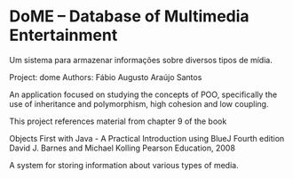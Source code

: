 # DoME – Database of Multimedia Entertainment
Um sistema para armazenar informações sobre diversos tipos de mídia.

Project: dome
Authors: Fábio Augusto Araújo Santos

An application focused on studying the concepts of POO, specifically the use of inheritance and polymorphism, high cohesion and low coupling.

This project references material from chapter 9 of the book

   Objects First with Java - A Practical Introduction using BlueJ
   Fourth edition
   David J. Barnes and Michael Kolling
   Pearson Education, 2008

A system for storing information about various types of media.
